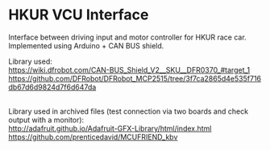 # HKUR VCU Interface
Interface between driving input and motor controller for HKUR race car. Implemented using Arduino + CAN BUS shield.

Library used:<br>
https://wiki.dfrobot.com/CAN-BUS_Shield_V2__SKU__DFR0370_#target_1<br>
https://github.com/DFRobot/DFRobot_MCP2515/tree/3f7ca2865d4e535f716db67d6d9824d7f6d647da<br><br>


Library used in archived files (test connection via two boards and check output with a monitor):<br>
http://adafruit.github.io/Adafruit-GFX-Library/html/index.html<br>
https://github.com/prenticedavid/MCUFRIEND_kbv
